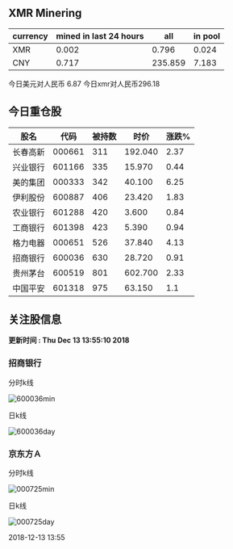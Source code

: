 ## XMR Minering

|currency|mined in last 24 hours|all|in pool|
|---|---|---|---|
|XMR|0.002|0.796|0.024|
|CNY|0.717|235.859|7.183|

今日美元对人民币 6.87	今日xmr对人民币296.18


## 今日重仓股 

|股名|代码|被持数|时价|涨跌%|
|---|---|---|---|---|
|长春高新|000661|311|192.040|2.37|
|兴业银行|601166|335|15.970|0.44|
|美的集团|000333|342|40.100|6.25|
|伊利股份|600887|406|23.420|1.83|
|农业银行|601288|420|3.600|0.84|
|工商银行|601398|423|5.390|0.94|
|格力电器|000651|526|37.840|4.13|
|招商银行|600036|630|28.720|0.91|
|贵州茅台|600519|801|602.700|2.33|
|中国平安|601318|975|63.150|1.1|

## 关注股信息
**更新时间 : Thu Dec 13 13:55:10 2018**
### 招商银行 
分时k线

![600036min](http://image.sinajs.cn/newchart/min/n/sh600036.gif)

日k线

![600036day](http://image.sinajs.cn/newchart/daily/n/sh600036.gif)

### 京东方Ａ 
分时k线

![000725min](http://image.sinajs.cn/newchart/min/n/sz000725.gif)

日k线

![000725day](http://image.sinajs.cn/newchart/daily/n/sz000725.gif)

2018-12-13 13:55